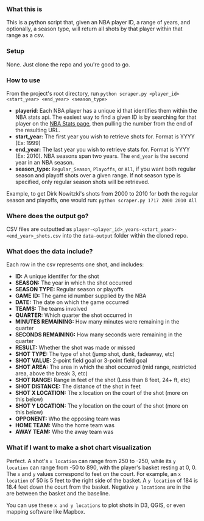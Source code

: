 ### What this is

This is a python script that, given an NBA player ID, a range of years, and optionally, a season type, will return all shots by that player within that range as a csv.

### Setup

None. Just clone the repo and you're good to go.

### How to use

From the project's root directory, run `python scraper.py <player_id> <start_year> <end_year> <season_type>`

- **playerid**: Each NBA player has a unique id that identifies them within the NBA stats api. The easiest way to find a given ID is by searching for that player on the [NBA Stats page](https://www.nba.com/stats), then pulling the number from the end of the resulting URL.
- **start_year:** The first year you wish to retrieve shots for. Format is YYYY (Ex: 1999)
- **end_year:** The last year you wish to retrieve stats for. Format is YYYY (Ex: 2010). NBA seasons span two years. The `end_year` is the second year in an NBA season.
- **season_type:** `Regular_Season`, `Playoffs`, or `All`, if you want both regular season and playoff shots over a given range. If not season type is specified, only regular season shots will be retrieved. 

Example, to get Dirk Nowitzki's shots from 2000 to 2010 for both the regular season and playoffs, one would run:
`python scraper.py 1717 2000 2010 All`

### Where does the output go?

CSV files are outputted as `player-<player_id>_years-<start_year>-<end_year>_shots.csv` into the `data-output` folder within the cloned repo.

### What does the data include?

Each row in the csv represents one shot, and includes:
- **ID:** A unique identifer for the shot
- **SEASON:** The year in which the shot occurred
- **SEASON TYPE:** Regular season or playoffs
- **GAME ID:** The game id number supplied by the NBA
- **DATE:** The date on which the game occurred
- **TEAMS:** The teams involved
- **QUARTER:** Which quarter the shot occurred in
- **MINUTES REMAINING:** How many minutes were remaining in the quarter
- **SECONDS REMAINING:** How many seconds were remaining in the quarter
- **RESULT:** Whether the shot was made or missed
- **SHOT TYPE:** The type of shot (jump shot, dunk, fadeaway, etc)
- **SHOT VALUE:** 2-point field goal or 3-point field goal
- **SHOT AREA:** The area in which the shot occurred (mid range, restricted area, above the break 3, etc)
- **SHOT RANGE:** Range in feet of the shot (Less than 8 feet, 24+ ft, etc)
- **SHOT DISTANCE:** The distance of the shot in feet
- **SHOT X LOCATION:** The x location on the court of the shot (more on this below)
- **SHOT Y LOCATION:** The y location on the court of the shot (more on this below)
- **OPPONENT:** Who the opposing team was
- **HOME TEAM:** Who the home team was
- **AWAY TEAM:** Who the away team was

### What if I want to make a shot chart visualization

Perfect. A shot's `x location` can range from 250 to -250, while its `y location` can range from -50 to 890, with the player's basket resting at 0, 0. The `x` and `y` values correspond to feet on the court. For example, an `x location` of 50 is 5 feet to the right side of the basket. A `y location` of 184 is 18.4 feet down the court from the basket. Negative `y locations` are in the are between the basket and the baseline. 

You can use these `x and y locations` to plot shots in D3, QGIS, or even mapping software like Mapbox.
